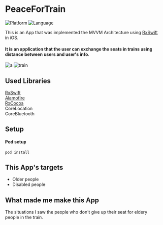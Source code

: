 PeaceForTrain
========================

[![Platform](http://img.shields.io/badge/platform-ios-blue.svg?style=flat
)](https://developer.apple.com/iphone/index.action)
[![Language](http://img.shields.io/badge/language-swift-brightgreen.svg?style=flat
)](https://developer.apple.com/swift)


This is an App that was implemented the MVVM Architecture using [RxSwift](https://github.com/ReactiveX/RxSwift) in iOS.


#### It is an application that the user can exchange the seats in trains using distance between users and user's info.
![a](https://user-images.githubusercontent.com/41050625/72268029-6ce81500-3664-11ea-9e2b-9ffb996ea377.gif)
![train](https://user-images.githubusercontent.com/41050625/72267627-bdab3e00-3663-11ea-8267-d701fdf94550.gif)


## Used Libraries
[RxSwift](https://github.com/ReactiveX/RxSwift)  
[Alamofire](https://github.com/Alamofire/Alamofire)  
[RxCocoa](https://github.com/ReactiveX/RxSwift/tree/master/RxCocoa)  
CoreLocation  
CoreBluetooth


## Setup
#### Pod setup
```
pod install
```

## This App's targets
- Older people  
- Disabled people

## What made me make this App
The situations I saw the people who don't give up their seat for eldery people in the train.
